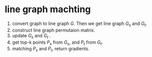 # line graph machting
1. convert graph to line graph $G$. Then we get line graph $G_s$ and $G_t$. 
2. construct line graph permutaion matrix.
2. update $G_s$ and $G_t$ .
3. get top-k points $P_s$ from $G_s$, and $P_t$ from $G_t$.
4. matching $P_s$ and $P_t$, return gradients.
